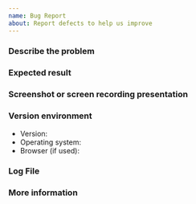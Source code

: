 ```yaml
---
name: Bug Report
about: Report defects to help us improve
---
```


### Describe the problem

<!--
Please describe your problem as clearly and accurately as possible.
-->

### Expected result

<!--
Please be as clear and accurate as possible to describe the results you are looking for.
-->

### Screenshot or screen recording presentation

<!--
Please try to attach screenshots or videos to describe the problem you are experiencing.

(It is recommended to use [Screen2Gif](https://www.screentogif.com/) to record the screen under Windows. If it is related to the editor input, please open the `Image - Key Strokes` after recording with Screen2Gif)
-->

### Version environment

* Version: 
* Operating system: 
* Browser (if used): 

### Log File

<!--
The program log file is located at:

* The operating system user's home directory ~/.siyuan/siyuan.log, can be opened quickly in Settings - About-Open the configuration directory
* Generally located at C:\Users\YourName\siyuan\siyuan.log on Windows
-->

### More information

<!--
Please provide other additional information to help us diagnose the problem.
-->